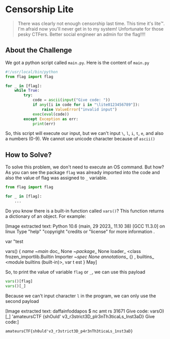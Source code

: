 # Censorship Lite
> There was clearly not enough censorship last time. This time it's lite:tm:. I'm afraid now you'll never get in to my system! Unfortunate for those pesky CTFers. Better social engineer an admin for the flag!!!!

## About the Challenge
We got a python script called `main.py`. Here is the content of `main.py`

```python
#!/usr/local/bin/python
from flag import flag

for _ in [flag]:
    while True:
        try:
            code = ascii(input("Give code: "))
            if any([i in code for i in "\lite0123456789"]):
                raise ValueError("invalid input")
            exec(eval(code))
        except Exception as err:
            print(err)
```

So, this script will execute our input, but we can't input `\`, `l`, `i`, `t`, `e`, and also a numbers (0-9). We cannot use unicode character because of `ascii()`

## How to Solve?
To solve this problem, we don't need to execute an OS command. But how? As you can see the package `flag` was already imported into the code and also the value of flag was assigned to `_` variable.

```python
from flag import flag

for _ in [flag]:
    ...
```

Do you know there is a built-in function called `vars()`? This function returns a dictionary of an object. For example:


[Image extracted text: Python
10.6 (main,
29
2023_
11.10
38)
[GCC
11.3.0]
on
linux
Type "help"
"copyright
"credits
or
"license"
for
more
information .
>>>
var
"test
>>>
vars()
{
__name_
~_main__
doc_
None
~_package__
None
loader_
<class
frozen_importlib.Builtin
Importer
~_spec
None
annotations__
{} ,
builtins_
<module
builtins
(built-in)>,
var
t
est
}
May]


So, to print the value of variable `flag` or `_`, we can use this payload

```python
vars()[flag]
vars()[_]
```

Because we can't input character `l` in the program, we can only use the second payload


[Image extracted text: daffainfoddapos
$
nc
amt
rs
31671
Give code:
varsO)[_]
'amateursCTF {shOuld' v3_r3strict3D_plr3nTh3ticaLs_Inst3aD}
Give code:]


```
amateursCTF{sh0uld'v3_r3strict3D_p4r3nTh3ticaLs_1nst3aD}
```
